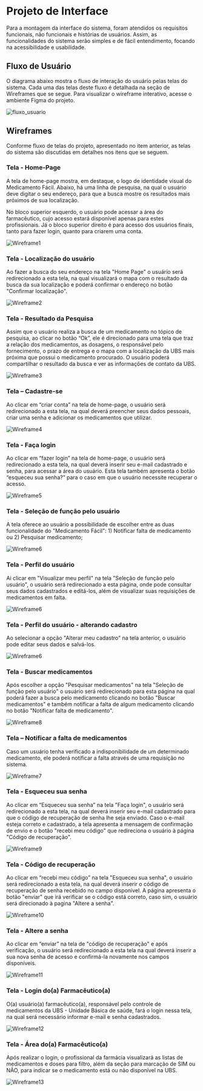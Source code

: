 
# Projeto de Interface

Para a montagem da interface do sistema, foram atendidos os requisitos funcionais, não funcionais e histórias de usuários. Assim, as funcionalidades do sistema serão simples e de fácil entendimento, focando na acessibilidade e usabilidade. 

## Fluxo de Usuário

O diagrama abaixo mostra o fluxo de interação do usuário pelas telas do sistema. Cada uma das telas deste fluxo é detalhada na seção de Wireframes que se segue. Para visualizar o wireframe interativo, acesse o ambiente Figma do projeto. 

![fluxo_usuario](img/fluxograma.jpg)

## Wireframes

Conforme fluxo de telas do projeto, apresentado no item anterior, as telas do sistema são discutidas em detalhes nos itens que se seguem. 

### Tela - Home-Page 

A tela de home-page mostra, em destaque, o logo de identidade visual do Medicamento Fácil. Abaixo, há uma linha de pesquisa, na qual o usuário deve digitar o seu endereço, para que a busca mostre os resultados mais próximos de sua localização. 

No bloco superior esquerdo, o usuário pode acessar a área do farmacêutico, cujo acesso estará disponível apenas para estes profissionais. Já o bloco superior direito é para acesso dos usuários finais, tanto para fazer login, quanto para criarem uma conta. 

![Wireframe1](img/Desktop1.jpg)

### Tela - Localização do usuário

Ao fazer a busca do seu endereço na tela "Home Page" o usuário será redirecionado a esta tela, na qual visualizará o mapa com o resultado da busca da sua localização e poderá confirmar o endereço no botão "Confirmar localização".

![Wireframe2](img/Desktop2.jpg)

### Tela - Resultado da Pesquisa 

Assim que o usuário realiza a busca de um medicamento no tópico de pesquisa, ao clicar no botão “Ok”, ele é direcionado para uma tela que traz a relação dos medicamentos, as dosagens, o responsável pelo fornecimento, o prazo de entrega e o mapa com a localização da UBS mais próxima que possui o medicamento procurado. 
O usuário poderá compartilhar o resultado da busca e ver as informações de contato da UBS.

![Wireframe3](img/Desktop3.jpg)

### Tela – Cadastre-se 

Ao clicar em “criar conta” na tela de home-page, o usuário será redirecionado a esta tela, na qual deverá preencher seus dados pessoais, criar uma senha e adicionar os medicamentos que utilizar. 

![Wireframe4](img/Desktop4.jpg)

### Tela - Faça login 

Ao clicar em “fazer login” na tela de home-page, o usuário será redirecionado a esta tela, na qual deverá inserir seu e-mail cadastrado e senha, para acessar a área do usuário. Esta tela também apresenta o botão “esqueceu sua senha?” para o caso em que o usuário necessite recuperar o acesso. 

![Wireframe5](img/Desktop5.jpg)

 ### Tela - Seleção de função pelo usuário
 
 A tela oferece ao usuário a possibilidade de escolher entre as duas funcionalidade do "Medicamento Fácil": 1) Notificar falta de medicamento ou 2) Pesquisar medicamento;

![Wireframe6](img/Desktop6.jpg)

### Tela - Perfil do usuário

Ai clicar em "Visualizar meu perfil" na tela "Seleção de função pelo usuário", o usuário será redirecionado a esta página, onde pode consultar seus dados cadastrados e editá-los, além de visualizar suas requisições de medicamentos em falta.

![Wireframe6](img/Desktop14.jpg)

### Tela - Perfil do usuário - alterando cadastro

Ao selecionar a opção "Alterar meu cadastro" na tela anterior, o usuário pode editar seus dados e salvá-los.

![Wireframe6](img/Desktop15.jpg)

### Tela - Buscar medicamentos

Após escolher a opção "Pesquisar medicamentos" na tela "Seleção de função pelo usuário" o usuário será redirecionado para esta página na qual poderá fazer a busca pelo medicamento clicando no botão "Buscar medicamentos" e também notificar a falta de algum medicamento clicando no botão "Notificar falta de medicamento".

![Wireframe8](img/Desktop8.jpg)

### Tela – Notificar a falta de medicamentos

Caso um usuário tenha verificado a indisponibilidade de um determinado medicamento, ele poderá notificar a falta através de uma requisição no sistema. 

![Wireframe7](img/Desktop7.jpg)

### Tela - Esqueceu sua senha 

Ao clicar em “Esqueceu sua senha” na tela "Faça login", o usuário será redirecionado a esta tela, na qual deverá inserir seu e-mail cadastrado para que o código de recuperação de senha lhe seja enviado. Caso o e-mail esteja correto e cadastrado, a tela apresenta a mensagem de confirmação de envio e o botão "recebi meu código" que redireciona o usuário à página "Código de recuperação". 

![Wireframe9](img/Desktop9.jpg)

### Tela - Código de recuperação 

Ao clicar em “recebi meu código” na tela "Esqueceu sua senha", o usuário será redirecionado a esta tela, na qual deverá inserir o código de recuperação de senha recebido no campo disponível. A página apresenta o botão "enviar" que irá verificar se o código está correto, caso sim, o usuário será direcionado à pagina "Altere a senha".

![Wireframe10](img/wireframe10.png)

### Tela - Altere a senha 

Ao clicar em “enviar” na tela de "código de recuperação" e após verificação, o usuário será redirecionado a esta tela na qual deverá inserir a sua nova senha de acesso e confirmá-la novamente nos campos disponíveis.

![Wireframe11](img/Desktop11.jpg)

### Tela - Login do(a) Farmacêutico(a)

O(a) usuário(a) farmacêutico(a), responsável pelo controle de medicamentos da UBS - Unidade Básica de saúde, fará o login nessa tela, na qual será necessário informar e-mail e senha cadastrados. 

![Wireframe12](img/Desktop12.jpg)


### Tela - Área do(a) Farmacêutico(a)

Após realizar o login, o profissional da farmácia visualizará as listas de medicamentos e doses para filtro, além da seção para marcação de SIM ou NÃO, para indicar se o medicamento está ou não disponível na UBS.

![Wireframe13](img/Desktop13.jpg)
